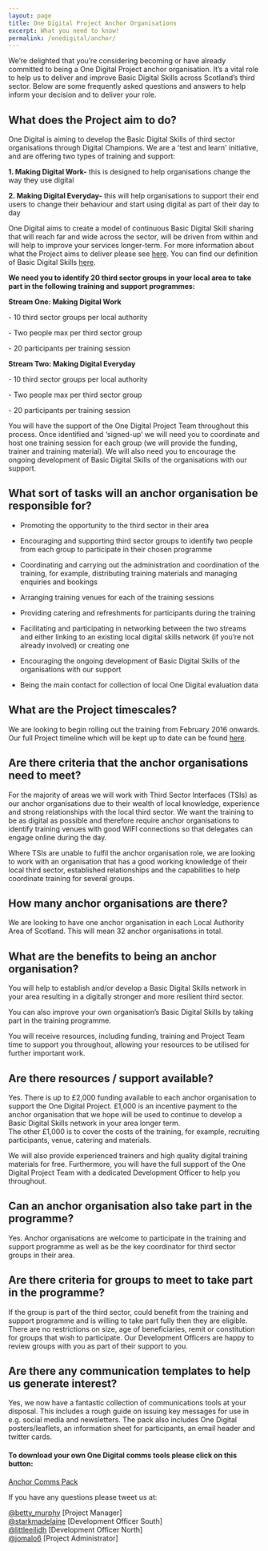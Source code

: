 ```yaml
---
layout: page
title: One Digital Project Anchor Organisations 
excerpt: What you need to know!
permalink: /onedigital/anchor/
---
```


We’re delighted that you’re considering becoming or have already committed to being a One Digital Project anchor organisation.  It’s a vital role to help us to deliver and improve Basic Digital Skills across Scotland’s third sector.  Below are some frequently asked questions and answers to help inform your decision and to deliver your role. 

## What does the Project aim to do?

One Digital is aiming to develop the Basic Digital Skills of third sector organisations through Digital Champions.  We are a 'test and learn' initiative, and are offering two types of training and support: 

<strong> 1. Making Digital Work-</strong> this is designed to help organisations change the way they use digital

<strong> 2. Making Digital Everyday-</strong> this will help organisations to support their end users to change their behaviour and start using digital as part of their day to day 

One Digital aims to create a model of continuous Basic Digital Skill sharing that will reach far and wide across the sector, will be driven from within and will help to improve your services longer-term. For more information about what the Project aims to deliver please see [here](http://digital.scvo.org.uk/onedigital/). You can find our definition of Basic Digital Skills [here](https://goon-uk-prod.s3-eu-west-1.amazonaws.com/uploads/Basic-Digital-Skills-Framework-FINAL.pdf).


<strong> We need you to identify 20 third sector groups in your local area to take part in the following training and support programmes:</strong>

<div class="panel panel-default">

  <div class="panel-heading"><strong>Stream One: Making Digital Work</strong></div>

  <div class="list-group">
    <span class="list-group-item">
      <p class="list-group-item-text">- 10 third sector groups per local authority</p>
    </span>
    <span class="list-group-item">
      <p class="list-group-item-text">- Two people max per third sector group</p>
    </span>
    <span class="list-group-item">
      <p class="list-group-item-text">- 20 participants per training session</p>
    </span>
  </div>

</div>

<div class="panel panel-default">

  <div class="panel-heading"><strong>Stream Two: Making Digital Everyday</strong></div>
  <div class="list-group">
    <span class="list-group-item">
      <p class="list-group-item-text">- 10 third sector groups per local authority</p>
    </span>
    <span class="list-group-item">
      <p class="list-group-item-text">- Two people max per third sector group</p>
    </span>
    <span class="list-group-item">
      <p class="list-group-item-text">- 20 participants per training session</p>
    </span>
  </div>

</div>
      
You will have the support of the One Digital Project Team throughout this process. 
Once identified and ‘signed-up’ we will need you to coordinate and host one training session for each group (we will provide the funding, trainer and training material).  We will also need you to encourage the ongoing development of Basic Digital Skills of the organisations with our support. 

## What sort of tasks will an anchor organisation be responsible for? 

- Promoting the opportunity to the third sector in their area

- Encouraging and supporting third sector groups to identify two people from each group to participate in their chosen programme

- Coordinating and carrying out the administration and coordination of the training, for example, distributing training materials and managing enquiries and bookings

- Arranging training venues for each of the training sessions

- Providing catering and refreshments for participants during the training

- Facilitating and participating in networking between the two streams and either linking to an existing local digital skills network (if you’re not already involved) or creating one

- Encouraging the ongoing development of Basic Digital Skills of the organisations with our support

- Being the main contact for collection of local One Digital evaluation data    

## What are the Project timescales? 

We are looking to begin rolling out the training from February 2016 onwards.  Our full Project timeline which will be kept up to date can be found [here](http://digital.scvo.org.uk/onedigital/).

## Are there criteria that the anchor organisations need to meet? 

For the majority of areas we will work with Third Sector Interfaces (TSIs) as our anchor organisations due to their wealth of local knowledge, experience and strong relationships with the local third sector.  We want the training to be as digital as possible and therefore require anchor organisations to identify training venues with good WIFI connections so that delegates can engage online during the day. 

Where TSIs are unable to fulfil the anchor organisation role, we are looking to work with an organisation that has a good working knowledge of their local third sector, established relationships and the capabilities to help coordinate training for several groups.   

## How many anchor organisations are there? 

We are looking to have one anchor organisation in each Local Authority Area of Scotland.  This will mean 32 anchor organisations in total. 

## What are the benefits to being an anchor organisation? 

You will help to establish and/or develop a Basic Digital Skills network in your area resulting in a digitally stronger and more resilient third sector. 

You can also improve your own organisation’s Basic Digital Skills by taking part in the training programme. 

You will receive resources, including funding, training and Project Team time to support you throughout, allowing your resources to be utilised for further important work. 

## Are there resources / support available? 

Yes. There is up to £2,000 funding available to each anchor organisation to support the One Digital Project.  £1,000 is an incentive payment to the anchor organisation that we hope will be used to continue to develop a Basic Digital Skills network in your area longer term.  
The other £1,000 is to cover the costs of the training, for example, recruiting participants, venue, catering and materials. 

We will also provide experienced trainers and high quality digital training materials for free.  Furthermore, you will have the full support of the One Digital Project Team with a dedicated Development Officer to help you throughout. 

## Can an anchor organisation also take part in the programme?  

Yes.  Anchor organisations are welcome to participate in the training and support programme as well as be the key coordinator for third sector groups in their area. 

## Are there criteria for groups to meet to take part in the programme? 

If the group is part of the third sector, could benefit from the training and support programme and is willing to take part fully then they are eligible. There are no restrictions on size, age of beneficiaries, remit or constitution for groups that wish to participate.  Our Development Officers are happy to review groups with you as part of their support to you.      

## Are there any communication templates to help us generate interest? 

Yes, we now have a fantastic collection of communications tools at your disposal. This includes a rough guide on issuing key messages for use in e.g. social media and newsletters. The pack also includes One Digital posters/leaflets, an information sheet for participants, an email header and twitter cards. 

#### To download your own One Digital comms tools please click on this button: 
<a class="btn btn-primary btn-lg" href="/files/Anchor Org Comms Pack.zip">Anchor Comms Pack</a>  

If you have any questions please tweet us at: 
 
[@betty_murphy](https://twitter.com/Betty_Murphy) [Project Manager]  
[@starkmadelaine](https://twitter.com/StarkMadelaine) [Development Officer South]   
[@littleeilidh](https://twitter.com/LittleEilidh) [Development Officer North]  
[@jomalo6](https://twitter.com/jomalo6) [Project Administrator]
